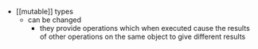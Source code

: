 - [[mutable]] types
	- can be changed
		- they provide operations which when executed cause the results of other operations on the same object to give different results